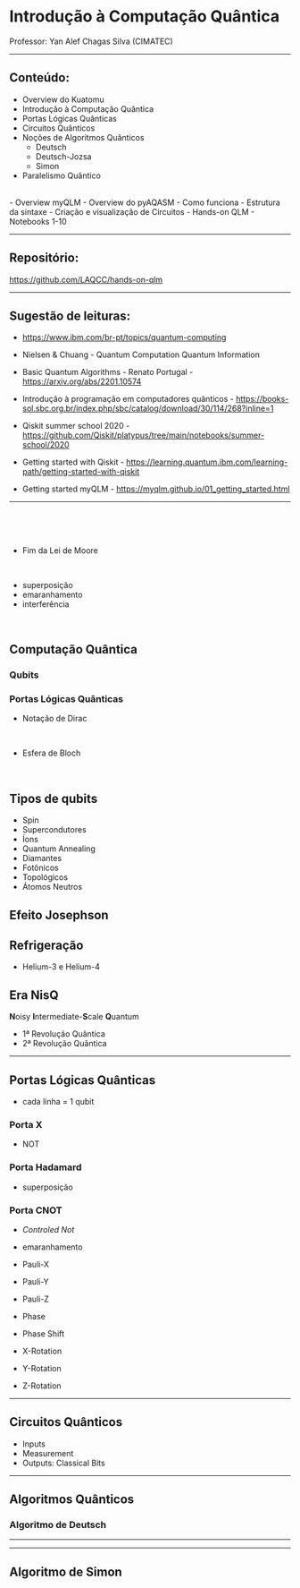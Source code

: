 # Introdução à Computação Quântica

Professor: Yan Alef Chagas Silva (CIMATEC)


---

## Conteúdo:

- Overview do Kuatomu
- Introdução à Computação Quântica
- Portas Lógicas Quânticas
- Circuitos Quânticos
- Noções de Algoritmos Quânticos
  - Deutsch
  - Deutsch-Jozsa
  - Simon
- Paralelismo Quântico
<br>
- Overview myQLM
- Overview do pyAQASM
    - Como funciona
    - Estrutura da sintaxe
    - Criação e visualização de Circuitos
  - Hands-on QLM
    - Notebooks 1-10

----

## Repositório:

https://github.com/LAQCC/hands-on-qlm

---

## Sugestão de leituras:
- https://www.ibm.com/br-pt/topics/quantum-computing

- Nielsen & Chuang - Quantum Computation Quantum Information  

- Basic Quantum Algorithms - Renato Portugal - https://arxiv.org/abs/2201.10574

- Introdução à programação em computadores quânticos - https://books-sol.sbc.org.br/index.php/sbc/catalog/download/30/114/268?inline=1

- Qiskit summer school 2020 - https://github.com/Qiskit/platypus/tree/main/notebooks/summer-school/2020

- Getting started with Qiskit - https://learning.quantum.ibm.com/learning-path/getting-started-with-qiskit

- Getting started myQLM - https://myqlm.github.io/01_getting_started.html


----
<br>
<br>

## 
- Fim da Lei de Moore


<br>

- superposição
- emaranhamento
- interferência
<br>


## Computação Quântica

### Qubits

### Portas Lógicas Quânticas
- Notação de Dirac

<br>

- Esfera de Bloch

<br>

## Tipos de qubits
- Spin
- Supercondutores
- Íons
- Quantum Annealing
- Diamantes
- Fotônicos
- Topológicos
- Átomos Neutros


## Efeito Josephson

## Refrigeração
- Helium-3 e Helium-4

## Era NisQ 
**N**oisy **I**ntermediate-**S**cale **Q**uantum
<br>

- 1ª Revolução Quântica
- 2ª Revolução Quântica

---
## Portas Lógicas Quânticas
- cada linha = 1 qubit


### Porta X
- NOT

### Porta Hadamard
- superposição

### Porta CNOT
- *Controled Not*
- emaranhamento

- Pauli-X
- Pauli-Y
- Pauli-Z
- Phase
- Phase Shift
- X-Rotation
- Y-Rotation
- Z-Rotation

---

## Circuitos Quânticos
- Inputs
- Measurement
- Outputs: Classical Bits

---

## Algoritmos Quânticos
### Algoritmo de Deutsch




--------
--------

## Algoritmo de Simon
